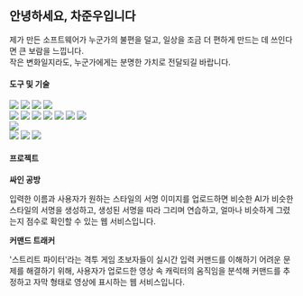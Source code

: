 ## 안녕하세요, 차준우입니다

제가 만든 소프트웨어가 누군가의 불편을 덜고, 일상을 조금 더 편하게 만드는 데 쓰인다면 큰 보람을 느낍니다.  
작은 변화일지라도, 누군가에게는 분명한 가치로 전달되길 바랍니다.

#### 도구 및 기술

<p align="left">
  <!-- Frontend -->
  
  <img src="https://img.shields.io/badge/JavaScript-F7DF1E?style=flat&logo=javascript&logoColor=black" />
  <img src="https://img.shields.io/badge/TypeScript-3178C6?style=flat&logo=typescript&logoColor=white" />
  <img src="https://img.shields.io/badge/React-61DAFB?style=flat&logo=react&logoColor=black" />
  <img src="https://img.shields.io/badge/TailwindCSS-06B6D4?style=flat&logo=tailwindcss&logoColor=white" />
  <br/>
  
  <!-- Backend -->
  <img src="https://img.shields.io/badge/Node.js-339933?style=flat&logo=node.js&logoColor=white" />
  <img src="https://img.shields.io/badge/Express-000000?style=flat&logo=express&logoColor=white" />
  <img src="https://img.shields.io/badge/Python-3776AB?style=flat&logo=python&logoColor=white" />
  <img src="https://img.shields.io/badge/FastAPI-009688?style=flat&logo=fastapi&logoColor=white" />
  <img src="https://img.shields.io/badge/FFmpeg-007808?style=flat&logo=ffmpeg&logoColor=white" />
  <img src="https://img.shields.io/badge/MongoDB-47A248?style=flat&logo=mongodb&logoColor=white" />
  <img src="https://img.shields.io/badge/Mongoose-880000?style=flat&logo=mongoose&logoColor=white" />
  <br/>
  
  <!-- AI -->
  <img src="https://img.shields.io/badge/PyTorch-EE4C2C?style=flat&logo=pytorch&logoColor=white" />
  <br/>
  
  <!-- Infra -->
  <img src="https://img.shields.io/badge/Vercel-000000?style=flat&logo=vercel&logoColor=white" />
  <img src="https://img.shields.io/badge/AWS%20Elastic%20Beanstalk-FF9900?style=flat&logo=amazonaws&logoColor=white" />
  <img src="https://img.shields.io/badge/AWS%20S3-569A31?style=flat&logo=amazonaws&logoColor=white" />
</p>

#### 프로젝트

**싸인 공방**

입력한 이름과 사용자가 원하는 스타일의 서명 이미지를 업로드하면 비슷한 AI가 비슷한 스타일의 서명을 생성하고, 
생성된 서명을 따라 그리며 연습하고, 얼마나 비슷하게 그렸는지 점수로 확인할 수 있는 웹 서비스입니다.

**커맨드 트래커**

'스트리트 파이터'라는 격투 게임 초보자들이 실시간 입력 커맨드를 이해하기 어려운 문제를 해결하기 위해,
사용자가 업로드한 영상 속 캐릭터의 움직임을 분석해 커맨드를 추정하고 자막 형태로 영상에 표시하는 웹 서비스입니다.
